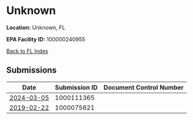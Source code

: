 # Unknown

**Location:** Unknown, FL

**EPA Facility ID:** 100000240955

[Back to FL Index](../../index.md)

## Submissions

| Date | Submission ID | Document Control Number |
|------|--------------|-------------------------|
| [2024-03-05](submissions/1000111365.md) | 1000111365 |  |
| [2019-02-22](submissions/1000075621.md) | 1000075621 |  |
